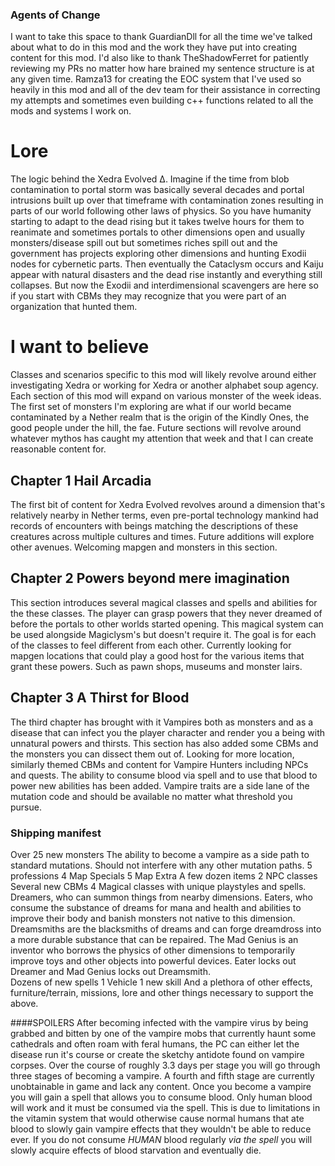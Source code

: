 ### Agents of Change
I want to take this space to thank GuardianDll for all the time we've talked about what to do in this mod and the work they have put into creating content for this mod.  I'd also like to thank TheShadowFerret for patiently reviewing my PRs no matter how hare brained my sentence structure is at any given time.  Ramza13 for creating the EOC system that I've used so heavily in this mod and all of the dev team for their assistance in correcting my attempts and sometimes even building c++ functions related to all the mods and systems I work on.

# Lore
The logic behind the Xedra Evolved Δ.  Imagine if the time from blob contamination to portal storm was basically several decades and portal intrusions built up over that timeframe with contamination zones resulting in parts of our world following other laws of physics.  So you have humanity starting to adapt to the dead rising but it takes twelve hours for them to reanimate and sometimes portals to other dimensions open and usually monsters/disease spill out but sometimes riches spill out and the government has projects exploring other dimensions and hunting Exodii nodes for cybernetic parts.
Then eventually the Cataclysm occurs and Kaiju appear with natural disasters and the dead rise instantly and everything still collapses. But now the Exodii and interdimensional scavengers are here so if you start with CBMs they may recognize that you were part of an organization that hunted them.
# I want to believe
Classes and scenarios specific to this mod will likely revolve around either investigating Xedra or working for Xedra or another alphabet soup agency.  Each section of this mod will expand on various monster of the week ideas.   The first set of monsters I'm exploring are what if our world became contaminated by a Nether realm that is the origin of the Kindly Ones, the good people under the hill, the fae.  Future sections will revolve around whatever mythos has caught my attention that week and that I can create reasonable content for.   

## Chapter 1 Hail Arcadia
The first bit of content for Xedra Evolved revolves around a dimension that's relatively nearby in Nether terms, even pre-portal technology mankind had records of encounters with beings matching the descriptions of these creatures across multiple cultures and times.  Future additions will explore other avenues.  Welcoming mapgen and monsters in this section.

## Chapter 2 Powers beyond mere imagination
This section introduces several magical classes and spells and abilities for the these classes.  The player can grasp powers that they never dreamed of before the portals to other worlds started opening.  This magical system can be used alongside Magiclysm's but doesn't require it. The goal is for each of the classes to feel different from each other.  Currently looking for mapgen locations that could play a good host for the various items that grant these powers.  Such as pawn shops, museums and monster lairs.

## Chapter 3 A Thirst for Blood
The third chapter has brought with it Vampires both as monsters and as a disease that can infect you the player character and render you a being with unnatural powers and thirsts.  This section has also added some CBMs and the monsters you can dissect them out of.   Looking for more location, similarly themed CBMs and content for Vampire Hunters including NPCs and quests. The ability to consume blood via spell and to use that blood to power new abilities has been added.  Vampire traits are a side lane of the mutation code and should be available no matter what threshold you pursue.

### Shipping manifest
Over 25 new monsters
The ability to become a vampire as a side path to standard mutations.  Should not interfere with any other mutation paths.
5 professions
4 Map Specials
5 Map Extra
A few dozen items
2 NPC classes
Several new CBMs
4 Magical classes with unique playstyles and spells.  Dreamers, who can summon things from nearby dimensions.  Eaters, who consume the substance of dreams for mana and health and abilities to improve their body and banish monsters not native to this dimension.  Dreamsmiths are the blacksmiths of dreams and can forge dreamdross into a more durable substance that can be repaired.  The Mad Genius is an inventor who borrows the physics of other dimensions to temporarily improve toys and other objects into powerful devices.  Eater locks out Dreamer and Mad Genius locks out Dreamsmith.  
Dozens of new spells
1 Vehicle
1 new skill
And a plethora of other effects, furniture/terrain, missions, lore and other things necessary to support the above.






















####SPOILERS
After becoming infected with the vampire virus by being grabbed and bitten by one of the vampire mobs that currently haunt some cathedrals and often roam with feral humans, the PC can either let the disease run it's course or create the sketchy antidote found on vampire corpses.  Over the course of roughly 3.3 days per stage you will go through three stages of becoming a vampire.  A fourth and fifth stage are currently unobtainable in game and lack any content.  Once you become a vampire you will gain a spell that allows you to consume blood.  Only human blood will work and it must be consumed via the spell.  This is due to limitations in the vitamin system that would otherwise cause normal humans that ate blood to slowly gain vampire effects that they wouldn't be able to reduce ever.  If you do not consume *HUMAN* blood regularly *via the spell*  you will slowly acquire effects of blood starvation and eventually die.

